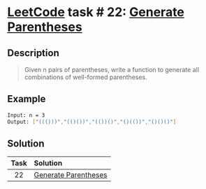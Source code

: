 # [LeetCode][leetcode] task # 22: [Generate Parentheses][task]

Description
-----------

> Given n pairs of parentheses, write a function
> to generate all combinations of well-formed parentheses.

Example
-------

```sh
Input: n = 3
Output: ["((()))","(()())","(())()","()(())","()()()"]
```

Solution
--------

| Task | Solution                         |
|:----:|:---------------------------------|
|  22  | [Generate Parentheses][solution] |


[leetcode]: <http://leetcode.com/>
[task]: <https://leetcode.com/problems/generate-parentheses/>
[solution]: <https://github.com/wellaxis/witalis-jkit/blob/main/module/tasks/src/main/java/com/witalis/jkit/tasks/core/task/leetcode/h1/p22/option/Practice.java>
